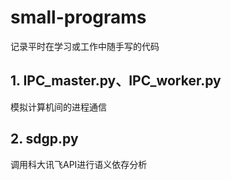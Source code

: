 # small-programs
记录平时在学习或工作中随手写的代码

## 1. IPC_master.py、IPC_worker.py

模拟计算机间的进程通信

## 2. sdgp.py

调用科大讯飞API进行语义依存分析